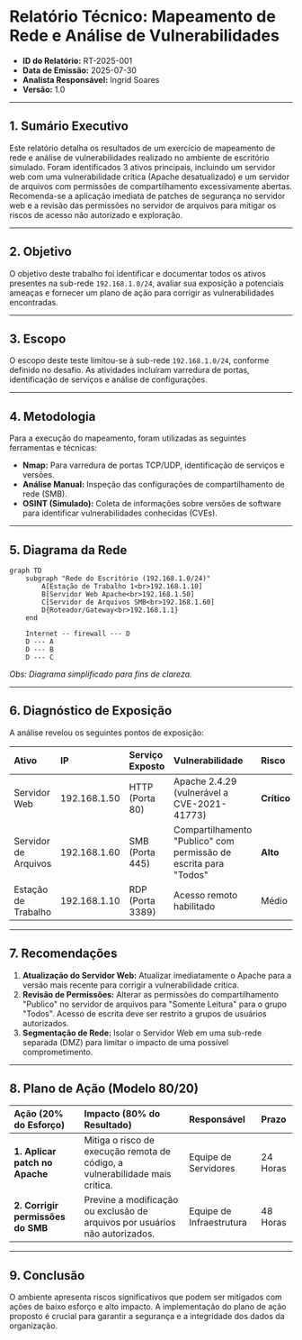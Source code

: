 # Relatório Técnico: Mapeamento de Rede e Análise de Vulnerabilidades

- **ID do Relatório:** RT-2025-001
- **Data de Emissão:** 2025-07-30
- **Analista Responsável:** Ingrid Soares
- **Versão:** 1.0

---

## 1. Sumário Executivo

Este relatório detalha os resultados de um exercício de mapeamento de rede e análise de vulnerabilidades realizado no ambiente de escritório simulado. Foram identificados 3 ativos principais, incluindo um servidor web com uma vulnerabilidade crítica (Apache desatualizado) e um servidor de arquivos com permissões de compartilhamento excessivamente abertas. Recomenda-se a aplicação imediata de patches de segurança no servidor web e a revisão das permissões no servidor de arquivos para mitigar os riscos de acesso não autorizado e exploração.

---

## 2. Objetivo

O objetivo deste trabalho foi identificar e documentar todos os ativos presentes na sub-rede `192.168.1.0/24`, avaliar sua exposição a potenciais ameaças e fornecer um plano de ação para corrigir as vulnerabilidades encontradas.

---

## 3. Escopo

O escopo deste teste limitou-se à sub-rede `192.168.1.0/24`, conforme definido no desafio. As atividades incluíram varredura de portas, identificação de serviços e análise de configurações.

---

## 4. Metodologia

Para a execução do mapeamento, foram utilizadas as seguintes ferramentas e técnicas:
- **Nmap:** Para varredura de portas TCP/UDP, identificação de serviços e versões.
- **Análise Manual:** Inspeção das configurações de compartilhamento de rede (SMB).
- **OSINT (Simulado):** Coleta de informações sobre versões de software para identificar vulnerabilidades conhecidas (CVEs).

---

## 5. Diagrama da Rede

```mermaid
graph TD
    subgraph "Rede do Escritório (192.168.1.0/24)"
        A[Estação de Trabalho 1<br>192.168.1.10]
        B[Servidor Web Apache<br>192.168.1.50]
        C[Servidor de Arquivos SMB<br>192.168.1.60]
        D{Roteador/Gateway<br>192.168.1.1}
    end

    Internet -- firewall --- D
    D --- A
    D --- B
    D --- C
```
*Obs: Diagrama simplificado para fins de clareza.*

---

## 6. Diagnóstico de Exposição

A análise revelou os seguintes pontos de exposição:

| Ativo | IP | Serviço Exposto | Vulnerabilidade | Risco |
| :--- | :--- | :--- | :--- | :--- |
| Servidor Web | 192.168.1.50 | HTTP (Porta 80) | Apache 2.4.29 (vulnerável a CVE-2021-41773) | **Crítico** |
| Servidor de Arquivos | 192.168.1.60 | SMB (Porta 445) | Compartilhamento "Publico" com permissão de escrita para "Todos" | **Alto** |
| Estação de Trabalho | 192.168.1.10 | RDP (Porta 3389) | Acesso remoto habilitado | Médio |

---

## 7. Recomendações

1.  **Atualização do Servidor Web:** Atualizar imediatamente o Apache para a versão mais recente para corrigir a vulnerabilidade crítica.
2.  **Revisão de Permissões:** Alterar as permissões do compartilhamento "Publico" no servidor de arquivos para "Somente Leitura" para o grupo "Todos". Acesso de escrita deve ser restrito a grupos de usuários autorizados.
3.  **Segmentação de Rede:** Isolar o Servidor Web em uma sub-rede separada (DMZ) para limitar o impacto de uma possível comprometimento.

---

## 8. Plano de Ação (Modelo 80/20)

| Ação (20% do Esforço) | Impacto (80% do Resultado) | Responsável | Prazo |
| :--- | :--- | :--- | :--- |
| **1. Aplicar patch no Apache** | Mitiga o risco de execução remota de código, a vulnerabilidade mais crítica. | Equipe de Servidores | 24 Horas |
| **2. Corrigir permissões do SMB** | Previne a modificação ou exclusão de arquivos por usuários não autorizados. | Equipe de Infraestrutura | 48 Horas |

---

## 9. Conclusão

O ambiente apresenta riscos significativos que podem ser mitigados com ações de baixo esforço e alto impacto. A implementação do plano de ação proposto é crucial para garantir a segurança e a integridade dos dados da organização.
